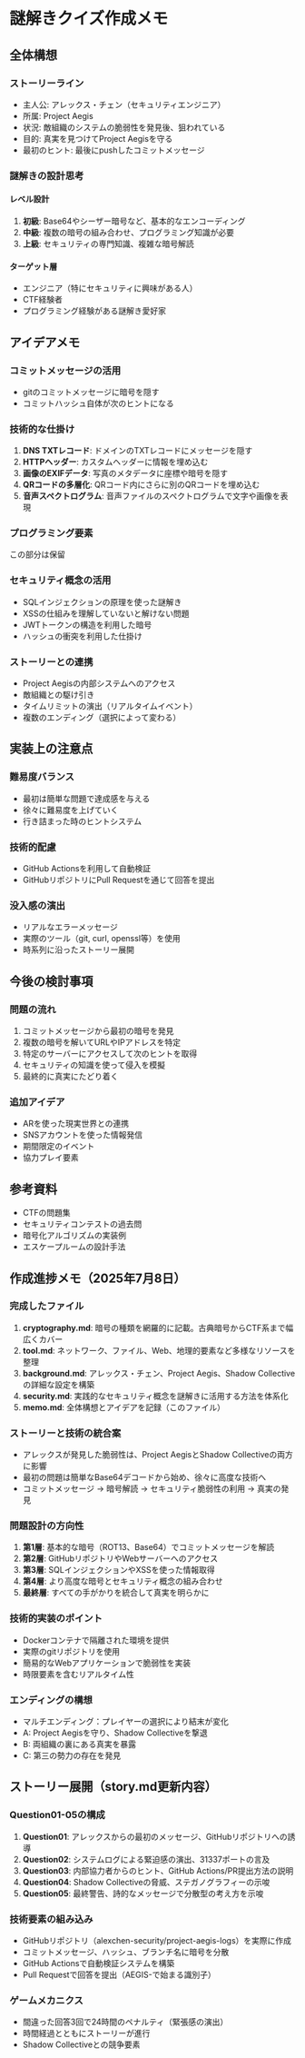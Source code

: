 # 謎解きクイズ作成メモ

## 全体構想

### ストーリーライン
- 主人公: アレックス・チェン（セキュリティエンジニア）
- 所属: Project Aegis
- 状況: 敵組織のシステムの脆弱性を発見後、狙われている
- 目的: 真実を見つけてProject Aegisを守る
- 最初のヒント: 最後にpushしたコミットメッセージ

### 謎解きの設計思考

#### レベル設計
1. **初級**: Base64やシーザー暗号など、基本的なエンコーディング
2. **中級**: 複数の暗号の組み合わせ、プログラミング知識が必要
3. **上級**: セキュリティの専門知識、複雑な暗号解読

#### ターゲット層
- エンジニア（特にセキュリティに興味がある人）
- CTF経験者
- プログラミング経験がある謎解き愛好家

## アイデアメモ

### コミットメッセージの活用
- gitのコミットメッセージに暗号を隠す
- コミットハッシュ自体が次のヒントになる

### 技術的な仕掛け
1. **DNS TXTレコード**: ドメインのTXTレコードにメッセージを隠す
2. **HTTPヘッダー**: カスタムヘッダーに情報を埋め込む
3. **画像のEXIFデータ**: 写真のメタデータに座標や暗号を隠す
4. **QRコードの多層化**: QRコード内にさらに別のQRコードを埋め込む
5. **音声スペクトログラム**: 音声ファイルのスペクトログラムで文字や画像を表現

### プログラミング要素
この部分は保留

### セキュリティ概念の活用
- SQLインジェクションの原理を使った謎解き
- XSSの仕組みを理解していないと解けない問題
- JWTトークンの構造を利用した暗号
- ハッシュの衝突を利用した仕掛け

### ストーリーとの連携
- Project Aegisの内部システムへのアクセス
- 敵組織との駆け引き
- タイムリミットの演出（リアルタイムイベント）
- 複数のエンディング（選択によって変わる）

## 実装上の注意点

### 難易度バランス
- 最初は簡単な問題で達成感を与える
- 徐々に難易度を上げていく
- 行き詰まった時のヒントシステム

### 技術的配慮
- GitHub Actionsを利用して自動検証
- GitHubリポジトリにPull Requestを通じて回答を提出

### 没入感の演出
- リアルなエラーメッセージ
- 実際のツール（git, curl, openssl等）を使用
- 時系列に沿ったストーリー展開

## 今後の検討事項

### 問題の流れ
1. コミットメッセージから最初の暗号を発見
2. 複数の暗号を解いてURLやIPアドレスを特定
3. 特定のサーバーにアクセスして次のヒントを取得
4. セキュリティの知識を使って侵入を模擬
5. 最終的に真実にたどり着く

### 追加アイデア
- ARを使った現実世界との連携
- SNSアカウントを使った情報発信
- 期間限定のイベント
- 協力プレイ要素

## 参考資料
- CTFの問題集
- セキュリティコンテストの過去問
- 暗号化アルゴリズムの実装例
- エスケープルームの設計手法

## 作成進捗メモ（2025年7月8日）

### 完成したファイル
1. **cryptography.md**: 暗号の種類を網羅的に記載。古典暗号からCTF系まで幅広くカバー
2. **tool.md**: ネットワーク、ファイル、Web、地理的要素など多様なリソースを整理
3. **background.md**: アレックス・チェン、Project Aegis、Shadow Collectiveの詳細な設定を構築
4. **security.md**: 実践的なセキュリティ概念を謎解きに活用する方法を体系化
5. **memo.md**: 全体構想とアイデアを記録（このファイル）

### ストーリーと技術の統合案
- アレックスが発見した脆弱性は、Project AegisとShadow Collectiveの両方に影響
- 最初の問題は簡単なBase64デコードから始め、徐々に高度な技術へ
- コミットメッセージ → 暗号解読 → セキュリティ脆弱性の利用 → 真実の発見

### 問題設計の方向性
1. **第1層**: 基本的な暗号（ROT13、Base64）でコミットメッセージを解読
2. **第2層**: GitHubリポジトリやWebサーバーへのアクセス
3. **第3層**: SQLインジェクションやXSSを使った情報取得
4. **第4層**: より高度な暗号とセキュリティ概念の組み合わせ
5. **最終層**: すべての手がかりを統合して真実を明らかに

### 技術的実装のポイント
- Dockerコンテナで隔離された環境を提供
- 実際のgitリポジトリを使用
- 簡易的なWebアプリケーションで脆弱性を実装
- 時限要素を含むリアルタイム性

### エンディングの構想
- マルチエンディング：プレイヤーの選択により結末が変化
- A: Project Aegisを守り、Shadow Collectiveを撃退
- B: 両組織の裏にある真実を暴露
- C: 第三の勢力の存在を発見

## ストーリー展開（story.md更新内容）

### Question01-05の構成
1. **Question01**: アレックスからの最初のメッセージ、GitHubリポジトリへの誘導
2. **Question02**: システムログによる緊迫感の演出、31337ポートの言及
3. **Question03**: 内部協力者からのヒント、GitHub Actions/PR提出方法の説明
4. **Question04**: Shadow Collectiveの脅威、ステガノグラフィーの示唆
5. **Question05**: 最終警告、詩的なメッセージで分散型の考え方を示唆

### 技術要素の組み込み
- GitHubリポジトリ（alexchen-security/project-aegis-logs）を実際に作成
- コミットメッセージ、ハッシュ、ブランチ名に暗号を分散
- GitHub Actionsで自動検証システムを構築
- Pull Requestで回答を提出（AEGIS-で始まる識別子）

### ゲームメカニクス
- 間違った回答3回で24時間のペナルティ（緊張感の演出）
- 時間経過とともにストーリーが進行
- Shadow Collectiveとの競争要素